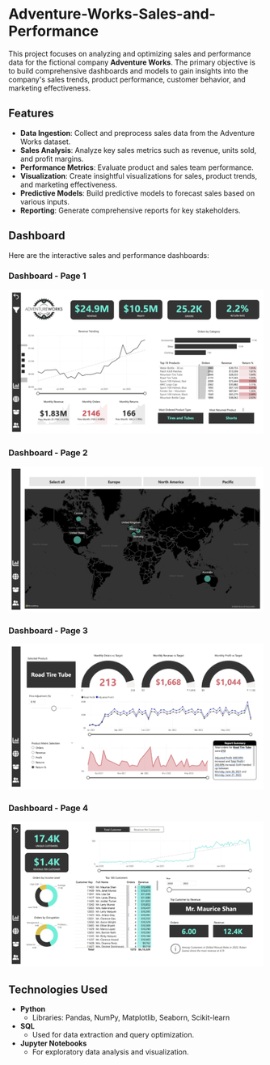 # Adventure-Works-Sales-and-Performance

This project focuses on analyzing and optimizing sales and performance data for the fictional company **Adventure Works**. The primary objective is to build comprehensive dashboards and models to gain insights into the company's sales trends, product performance, customer behavior, and marketing effectiveness.

## Features

- **Data Ingestion**: Collect and preprocess sales data from the Adventure Works dataset.
- **Sales Analysis**: Analyze key sales metrics such as revenue, units sold, and profit margins.
- **Performance Metrics**: Evaluate product and sales team performance.
- **Visualization**: Create insightful visualizations for sales, product trends, and marketing effectiveness.
- **Predictive Models**: Build predictive models to forecast sales based on various inputs.
- **Reporting**: Generate comprehensive reports for key stakeholders.

## Dashboard

Here are the interactive sales and performance dashboards:

### Dashboard - Page 1
![Dashboard Page 1](https://github.com/SakshamJain9999/Adventure-Works-Sales-and-Performance/blob/main/Dashboard/DashBoard%20Page%201.png)

### Dashboard - Page 2
![Dashboard Page 2](https://github.com/SakshamJain9999/Adventure-Works-Sales-and-Performance/blob/main/Dashboard/DashBoard%20Page%202.png)

### Dashboard - Page 3
![Dashboard Page 3](https://github.com/SakshamJain9999/Adventure-Works-Sales-and-Performance/blob/main/Dashboard/DashBoard%20Page%203.png)

### Dashboard - Page 4
![Dashboard Page 4](https://github.com/SakshamJain9999/Adventure-Works-Sales-and-Performance/blob/main/Dashboard/DashBoard%20Page%204.png)

## Technologies Used

- **Python**  
  - Libraries: Pandas, NumPy, Matplotlib, Seaborn, Scikit-learn
- **SQL**  
  - Used for data extraction and query optimization.
- **Jupyter Notebooks**  
  - For exploratory data analysis and visualization.
